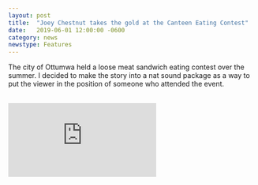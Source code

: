 ```yaml
---
layout: post
title:  "Joey Chestnut takes the gold at the Canteen Eating Contest"
date:   2019-06-01 12:00:00 -0600
category: news
newstype: Features
---
```


The city of Ottumwa held a loose meat sandwich eating contest over the summer. I decided to make the story into a nat sound package as a way to put the viewer in the position of someone who attended the event.

<br/>
<div class="embed-container">
    <iframe class="embed-video" src="https://www.youtube.com/embed/QvcBam-np9Q?=rel0&showinfo=0&autohide=1" frameborder="0" allowfullscreen></iframe>
</div>